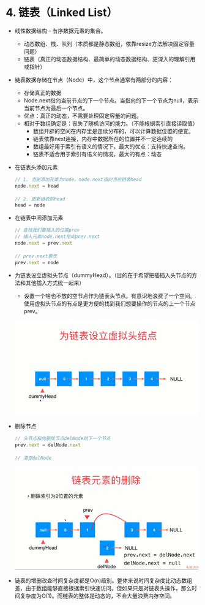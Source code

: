 # 4. 链表（Linked List）

+ 线性数据结构 - 有序数据元素的集合。

  + 动态数组、栈、队列（本质都是静态数组，依靠resize方法解决固定容量问题）
  + 链表（真正的动态数据结构、最简单的动态数据结构、更深入的理解引用或指针）
+ 链表数据存储在节点（Node）中，这个节点通常有两部分的内容：

  + 存储真正的数据
  + Node.next指向当前节点的下一个节点。当指向的下一个节点为null，表示当前节点为最后一个节点。
  + 优点：真正的动态，不需要处理固定容量的问题。
  + 相对于数组确定是：丧失了随机访问的能力。（不能根据索引直接读取值）
    + 数组开辟的空间在内存里是连续分布的，可以计算数据位置的便宜。
    + 链表依靠next连接，内存中数据所在的位置并不一定连续的
    + 数组最好用于索引有语义的情况下，最大的优点：支持快速查询。
    + 链表不适合用于索引有语义的情况，最大的有点：动态
+ 在链表头添加元素

  ```js
  // 1. 当前添加元素为node。node.next指向当前链表head
  node.next = head

  // 2. 更新链表的head
  head = node
  ```
+ 在链表中间添加元素

  ```js
  // 查找我们要插入的位置prev
  // 插入元素node.next指向prev.next
  node.next = prev.next

  // prev.next更改
  prev.next = node
  ```
+ 为链表设立虚拟头节点（dummyHead）。（目的在于希望把插插入头节点的方法和其他插入方式统一起来）

  + 设置一个啥也不放的空节点作为链表头节点。有意识地浪费了一个空间。使用虚拟头节点的有点是更方便的找到我们想要操作的节点的上一个节点prev。

  ![image-20230130104819567](4-最基础的动态数据结构：链表.assets/image-20230130104819567-16750469448091.png)
+ 删除节点

  ```js
  // 头节点指向删除节点delNode的下一个节点
  prev.next = delNode.next

  // 清空delNode
  ```

  ![image-20230131161415167](4-最基础的动态数据结构：链表.assets/image-20230131161415167.png)
+ 链表的增删改查时间复杂度都是O(n)级别。整体来说时间复杂度比动态数组差，由于数组能够直接根据索引快速访问。但如果只是对链表头操作，那么时间复杂度为O(1)。而链表的整体是动态的，不会大量浪费内存空间。
